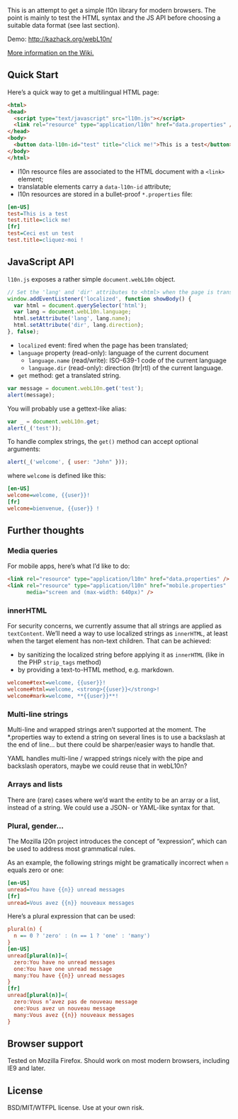 This is an attempt to get a simple l10n library for modern browsers.
The point is mainly to test the HTML syntax and the JS API before choosing a suitable data format (see last section).

Demo: <http://kazhack.org/webL10n/>

[More information on the Wiki.](https://github.com/fabi1cazenave/webL10n/wiki)

Quick Start
-----------

Here’s a quick way to get a multilingual HTML page:

```html
<html>
<head>
  <script type="text/javascript" src="l10n.js"></script>
  <link rel="resource" type="application/l10n" href="data.properties" />
</head>
<body>
  <button data-l10n-id="test" title="click me!">This is a test</button>
</body>
</html>
```

* l10n resource files are associated to the HTML document with a ``<link>`` element;
* translatable elements carry a ``data-l10n-id`` attribute;
* l10n resources are stored in a bullet-proof ``*.properties`` file:

```ini
[en-US]
test=This is a test
test.title=click me!
[fr]
test=Ceci est un test
test.title=cliquez-moi !
```


JavaScript API
--------------

``l10n.js`` exposes a rather simple ``document.webL10n`` object.

```javascript
// Set the 'lang' and 'dir' attributes to <html> when the page is translated
window.addEventListener('localized', function showBody() {
  var html = document.querySelector('html');
  var lang = document.webL10n.language;
  html.setAttribute('lang', lang.name);
  html.setAttribute('dir', lang.direction);
}, false);
```
* `localized` event: fired when the page has been translated;
* `language` property (read-only): language of the current document
    * `language.name` (read/write): ISO-639-1 code of the current language
    * `language.dir` (read-only): direction (ltr|rtl) of the current language.
* `get` method: get a translated string.

```javascript
var message = document.webL10n.get('test');
alert(message);
```

You will probably use a gettext-like alias:

```javascript
var _ = document.webL10n.get;
alert(_('test'));
```

To handle complex strings, the `get()` method can accept optional arguments:

```javascript
alert(_('welcome', { user: "John" }));
```

where `welcome` is defined like this:

```ini
[en-US]
welcome=welcome, {{user}}!
[fr]
welcome=bienvenue, {{user}} !
```


Further thoughts
----------------

### Media queries

For mobile apps, here’s what I’d like to do:

```html
<link rel="resource" type="application/l10n" href="data.properties" />
<link rel="resource" type="application/l10n" href="mobile.properties"
      media="screen and (max-width: 640px)" />
```

### innerHTML

For security concerns, we currently assume that all strings are applied as `textContent`. We’ll need a way to use localized strings as `innerHTML`, at least when the target element has non-text children. That can be achieved:

* by sanitizing the localized string before applying it as `innerHTML` (like in the PHP ``strip_tags`` method)
* by providing a text-to-HTML method, e.g. markdown.

```ini
welcome#text=welcome, {{user}}!
welcome#html=welcome, <strong>{{user}}</strong>!
welcome#mark=welcome, **{{user}}**!
```

### Multi-line strings

Multi-line and wrapped strings aren’t supported at the moment. The *.properties way to extend a string on several lines is to use a backslash at the end of line… but there could be sharper/easier ways to handle that.

YAML handles multi-line / wrapped strings nicely with the pipe and backslash operators, maybe we could reuse that in webL10n?


### Arrays and lists

There are (rare) cases where we’d want the entity to be an array or a list, instead of a string. We could use a JSON- or YAML-like syntax for that.


### Plural, gender…

The Mozilla l20n project introduces the concept of “expression”, which can be used to address most grammatical rules.

As an example, the following strings might be gramatically incorrect when `n` equals zero or one:

```ini
[en-US]
unread=You have {{n}} unread messages
[fr]
unread=Vous avez {{n}} nouveaux messages
```

Here’s a plural expression that can be used:

```ini
plural(n) {
  n == 0 ? 'zero' : (n == 1 ? 'one' : 'many')
}
[en-US]
unread[plural(n)]={
  zero:You have no unread messages
  one:You have one unread message
  many:You have {{n}} unread messages
}
[fr]
unread[plural(n)]={
  zero:Vous n’avez pas de nouveau message
  one:Vous avez un nouveau message
  many:Vous avez {{n}} nouveaux messages
}
```

Browser support
---------------

Tested on Mozilla Firefox. Should work on most modern browsers, including IE9 and later.


License
-------

BSD/MIT/WTFPL license. Use at your own risk.

